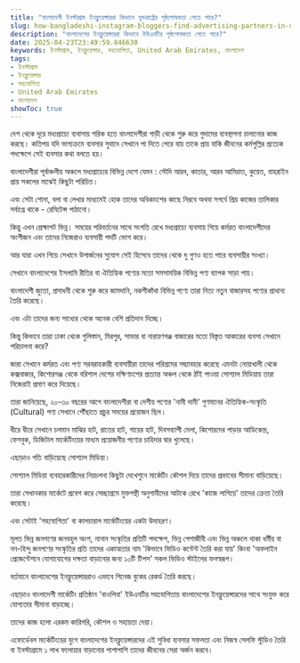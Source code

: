 ```yaml
---
title: "বাংলাদেশী ইনস্টাগ্রাম ইনফ্লুয়েন্সাররা কিভাবে যুক্তরাষ্ট্রের পৃষ্ঠপোষকতা পেতে পারে?"
slug: how-bangladeshi-instagram-bloggers-find-advertising-partners-in-uae-2025-04-23
description: "বাংলাদেশের ইনফ্লুয়েন্সাররা কিভাবে ইউএনটির পৃষ্ঠপোষকতা পেতে পারে?"
date: 2025-04-23T23:49:59.846630
keywords: ইনস্টাগ্রাম, ইনফ্লুয়েন্সার, সহযোগিতা, United Arab Emirates, বাংলাদেশ
tags:
- ইনস্টাগ্রাম
- ইনফ্লুয়েন্সার
- সহযোগিতা
- United Arab Emirates
- বাংলাদেশ
showToc: true
---
```


দেশ থেকে দূরে মধ্যপ্রাচ্যে ব্যবাসায় শরিক হতে বাংলাদেশীরা  গাড়ী থেকে শুরু করে গুদামের ব্যবস্থাপনা চালানোর কাজ করছে। কতিপয় যদি ভাগ্যক্রমে ব্যবসার সুবাদে সেখানে পা দিতে পেরে যায় তাকে প্রায় বাকি জীবনের কর্মপুল্লির প্রত্যেক পদক্ষেপে সেই ব্যবসার কথা বলতে হয়। 
 
বাংলাদেশীরা পূর্বাঞ্চলীয় অঞ্চলে মধ্যপ্রাচ্যের বিভিন্ন দেশে যেমন : সৌদি আরব, কাতার,  আরব আমিরাত, কুয়েত, বাহরাইন প্রায় সকলের মাঝেই কিছুটা পরিচিত। 
 
এবং সেটা শোনা, বলা বা লেখার মাধ্যমেই হোক তাদের অধিকাংশের কাছে নিরবে অথবা সগর্বে প্রিয় কাজের তালিকার সর্বাগ্রে থাকে - রেমিটেন্স পাঠানো। 
 
কিন্তু এখন প্রেক্ষাপট ভিন্ন। 
সময়ের পরিবর্তনের সাথে সংগতি রেখে মধ্যপ্রাচ্যে ব্যবসায় গিয়ে কর্মরত বাংলাদেশীদের অংশীজন এবং তাদের নিজেরাও ব্যবসায়ী পদটি  ভোগ করে। 
 
আর যারা এখন গিয়ে সেখানে উপার্জনের সুযোগ সেই হিসেবে তাদের থেকে দু গুণও হতে পারে ব্যবসায়ীর সংখ্যা। 
 
সেখানে বাংলাদেশের ইসলামি রীতির বা ঐতিহ্যিক পণ্যের মতো সমসাময়িক বিভিন্ন পণ্য ব্যাপক সাড়া পায়। 
 
বাংলাদেশী জুতো, প্রসাধনী থেকে শুরু করে জামদানি, নকশীকাঁথা বিভিন্ন পণ্যে তারা নিত্য নতুন  বাজারসহ পণ্যের প্রাধান্য তৈরি করেছে। 
 
এবং এটা তাদের জন্য সাধ্যের থেকে অনেক বেশি প্রতিদান দিচ্ছে। 
 
কিন্তু কিভাবে তারা ঢাকা থেকে গুলিস্তান, মিরপুর, সাভার বা নারায়ণগঞ্জ বাজারের মতো বিস্তৃত আকারের ব্যবসা সেখানে পরিচালনা করে? 
 
জারা সেখানে কর্মরত এবং পণ্য সরবরাহকারী ব্যবসায়ীরা তাদের পরিশ্রমের সদ্ব্যাবহার করেছে এমনটা নোয়াখালী থেকে কক্সবাজার, কিশোরগঞ্জ থেকে বরিশাল দেশের দক্ষিণাংশের প্রত্যান্ত অঞ্চল থেকে ঠাঁই পাওয়া সোশ্যাল মিডিয়ায় তারা নিজেরাই প্রমাণ করে দিয়েছে। 
 
তারা জানিয়েছে,  ২০-৩০ বছরের আগে বাংলাদেশীরা বা দেশীয় পণ্যের 'নামী দামী' গুণমানের  ঐতিহ্যিক-সংস্কৃতি (Cultural)  পণ্য সেখানে পৌঁছাতে  প্রচুর সময়ের প্রয়োজন ছিল। 
 
ধীরে ধীরে সেখানে চলমান মাঝির হাট, রাতের হাট, গায়ের হাট, দিবসব্যাপী মেলা, কিশোরদের পাড়ার আডিকেন্দ্র, ফেসবুক, ডিজিটাল মার্কেটিংয়ের মাধ্যম প্রয়োজনীয় পণ্যের চাহিদার দ্বার খুলেছে। 
 
এছাড়াও গতি বাড়িয়েছে সোশ্যাল মিডিয়া। 
 
সোশ্যাল মিডিয়া ব্যবহারকারীদের নিয়চলনা কিছুটা দেখেশুনে মার্কেটিং কৌশল দিয়ে তাদের প্রভাবের সীমানা বাড়িয়েছে। 
 
তারা  সেখানকার  মার্কেটে প্রবেশ করে  সেচ্ছাশ্রমে মুক্তপন্থী  অনুগামীদের আটকে রেখে 'কাজে লাগিয়ে' তাদের ক্রেতা তৈরি করেছে। 
 
এবং সেটাই 'সহযোগিতা' বা কালচারাল মার্কেটিংয়ের একটা উদাহরণ। 
 
মূলত ভিন্ন জনগণের জনবহুল অংশ,  নানান সংস্কৃতির প্রতিটি পদক্ষেপ, ভিন্ন পেশাজীবী এবং ভিন্ন অঞ্চলে থাকা ধর্মীয় বা নন-হিন্দু জনগণের সংস্কৃতির প্রতি তাদের একাত্মতার নাম 'কিভাবে ভিডিও কন্টেন্ট তৈরি করা যায়' কিংবা 'অফলাইন প্রেজেন্টেশনে যোগাযোগের দক্ষতা বাড়ানোর জন্য ১০টি টিপস' সকল ভিডিও স্টাইলের ফলস্বরূপ। 
 
 বর্তমানে বাংলাদেশের ইনফ্লুয়েন্সাররাও  এভাবে গিনেজ বুকের রেকর্ড তৈরি করছে। 
 
এছাড়াও বাংলাদেশী মার্কেটিং প্রতিষ্ঠান 'বাওলিবা' ইউএনটির  সহযোগিতায় বাংলাদেশের ইনফ্লুয়েন্সারদের  সাথে  সংযুক্ত করে যোগ্যতার সীমানা বাড়াচ্ছে। 
 
তাদের কাজ হলো এরকম কারিগরি, কৌশল ও সহায়তা দেয়া। 
 
এফোর্ডেবল মার্কেটিংয়ের যুগে বাংলাদেশের ইনফ্লুয়েন্সারদের এই সুবিধা ব্যবসার সফলতা  এবং  নিজস্ব সেলফি স্টুডিও তৈরি বা ইনস্টাগ্রামে ১ লাখ ফলোয়ার বাড়ানোর পাশাপাশি তাদের জীবনের সেরা অর্জন করবে।